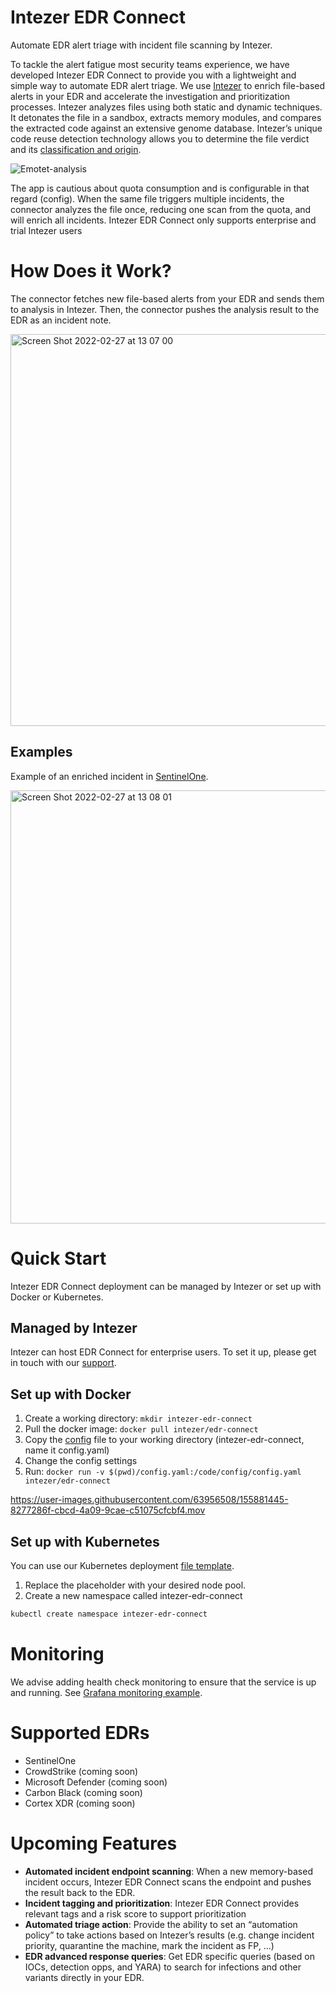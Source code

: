 # Intezer EDR Connect
Automate EDR alert triage with incident file scanning by Intezer.

To tackle the alert fatigue most security teams experience, we have developed Intezer EDR Connect to provide you with a lightweight and simple way to automate EDR alert triage. We use [Intezer](https://www.intezer.com/) to enrich file-based alerts in your EDR and accelerate the investigation and prioritization processes.
Intezer analyzes files using both static and dynamic techniques. It detonates the file in a sandbox, extracts memory modules, and compares the extracted code against an extensive genome database. Intezer’s unique code reuse detection technology allows you to determine the file verdict and its [classification and origin](https://analyze.intezer.com/files/7e840af1a1cac73a67f9b3e22563161feb6d16a529189e776f6661ba84d4c34c).

![Emotet-analysis](https://user-images.githubusercontent.com/63956508/156149639-dee9f94d-e5a7-48f4-82f4-6e4e5c96b8e2.png)



The app is cautious about quota consumption and is configurable in that regard (config).
When the same file triggers multiple incidents, the connector analyzes the file once, reducing one scan from the quota, and will enrich all incidents.
Intezer EDR Connect only supports enterprise and trial Intezer users

# How Does it Work?
The connector fetches new file-based alerts from your EDR and sends them to analysis in Intezer. Then, the connector pushes the analysis result to the EDR as an incident note.

<img width="627" alt="Screen Shot 2022-02-27 at 13 07 00" src="https://user-images.githubusercontent.com/63956508/155879931-ba318f1d-5381-4008-8245-ce33513ef7a1.png">

## Examples
Example of an enriched incident in [SentinelOne](https://www.sentinelone.com/).

<img width="693" alt="Screen Shot 2022-02-27 at 13 08 01" src="https://user-images.githubusercontent.com/63956508/155879972-f5ec9fed-04d2-4b1c-8f57-a826c8f58e92.png">

# Quick Start
Intezer EDR Connect deployment can be managed by Intezer or set up with Docker or Kubernetes.

## Managed by Intezer
Intezer can host EDR Connect for enterprise users. To set it up, please get in touch with our [support](support@intezer.com).

## Set up with Docker
1. Create a working directory: ```mkdir intezer-edr-connect ```
2. Pull the docker image: ```docker pull intezer/edr-connect ```
3. Copy the [config](config.yaml) file to your working directory (intezer-edr-connect, name it config.yaml)
4. Change the config settings
5. Run: ```docker run -v $(pwd)/config.yaml:/code/config/config.yaml intezer/edr-connect ```


https://user-images.githubusercontent.com/63956508/155881445-8277286f-cbcd-4a09-9cae-c51075cfcbf4.mov




## Set up with Kubernetes
You can use our Kubernetes deployment [file template](deployment-edr-connect.yaml).
1. Replace the <nodepool> placeholder with your desired node pool.
2. Create a new namespace called intezer-edr-connect
```bash
kubectl create namespace intezer-edr-connect
```
  
# Monitoring
We advise adding health check monitoring to ensure that the service is up and running.
See [Grafana monitoring example](grafana_query.json).

# Supported EDRs
* SentinelOne
* CrowdStrike (coming soon)
* Microsoft Defender (coming soon)
* Carbon Black (coming soon)
* Cortex XDR (coming soon)

# Upcoming Features
* **Automated incident endpoint scanning**: When a new memory-based incident occurs, Intezer EDR Connect scans the endpoint and pushes the result back to the EDR.
* **Incident tagging and prioritization**: Intezer EDR Connect provides relevant tags and a risk score to support prioritization
* **Automated triage action**: Provide the ability to set an “automation policy” to take actions based on Intezer’s results (e.g. change incident priority, quarantine the machine, mark the incident as FP, ...)
* **EDR advanced response queries**: Get EDR specific queries (based on IOCs, detection opps, and YARA) to search for infections and other variants directly in your EDR.
